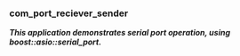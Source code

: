 ### com_port_reciever_sender
***This application demonstrates serial port operation, using boost::asio::serial_port.***
